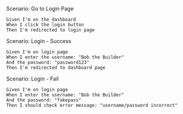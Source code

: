 Scenario: Go to Login Page

    Given I'm on the dashboard
    When I click the login button
    Then I'm redirected to login page

Scenario: Login - Success

    Given I'm on login page
    When I enter the username: "Bob the Builder"
    And the password: "password123"
    Then I'm redirected to dashboard page

Scenario: Login - Fail

    Given I'm on login page
    When I enter the username: "Bob the Builder"
    And the password: "fakepass"
    Then I should check error message: "username/password incorrect"